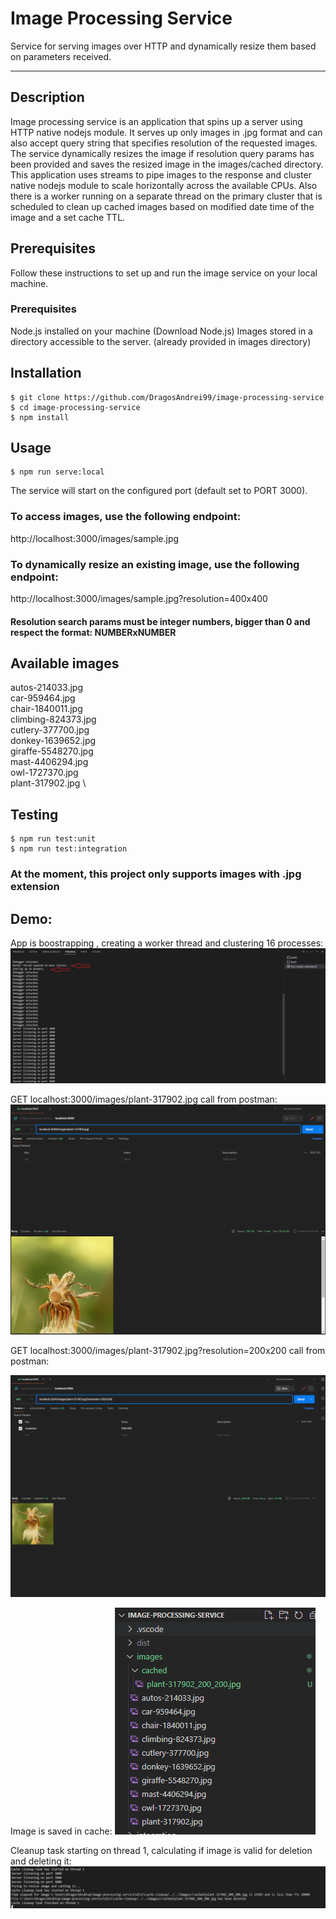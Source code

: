 # Image Processing Service

Service for serving images over HTTP and dynamically resize them based on parameters received.

---

## Description

Image processing service is an application that spins up a server using HTTP native nodejs module.
It serves up only images in .jpg format and can also accept query string that specifies resolution of the requested images.
The service dynamically resizes the image if resolution query params has been provided and saves the resized image in the images/cached directory.
This application uses streams to pipe images to the response and cluster native nodejs module to scale horizontally across the available CPUs.
Also there is a worker running on a separate thread on the primary cluster that is scheduled to clean up cached images based on modified date time of the image and a set cache TTL.

## Prerequisites

Follow these instructions to set up and run the image service on your local machine.

### Prerequisites

Node.js installed on your machine (Download Node.js)
Images stored in a directory accessible to the server. (already provided in images directory)

## Installation

    $ git clone https://github.com/DragosAndrei99/image-processing-service
    $ cd image-processing-service
    $ npm install

## Usage

    $ npm run serve:local

The service will start on the configured port (default set to PORT 3000).

### To access images, use the following endpoint:

http://localhost:3000/images/sample.jpg

### To dynamically resize an existing image, use the following endpoint:

http://localhost:3000/images/sample.jpg?resolution=400x400

#### Resolution search params must be integer numbers, bigger than 0 and respect the format: NUMBERxNUMBER

## Available images

autos-214033.jpg \
car-959464.jpg \
chair-1840011.jpg \
climbing-824373.jpg \
cutlery-377700.jpg \
donkey-1639652.jpg \
giraffe-5548270.jpg \
mast-4406294.jpg \
owl-1727370.jpg \
plant-317902.jpg \

## Testing

    $ npm run test:unit
    $ npm run test:integration

### At the moment, this project only supports images with .jpg extension

## Demo:

App is boostrapping , creating a worker thread and clustering 16 processes:
![alt text](readme_resources/clusters_and_worker_thread.png)


GET localhost:3000/images/plant-317902.jpg call from postman:
![alt text](readme_resources/GET_original_image.png)

GET localhost:3000/images/plant-317902.jpg?resolution=200x200 call from postman:

![alt text](readme_resources/GET_resized_image.png)

Image is saved in cache:
![alt text](readme_resources/image_saved_in_cache.png)

Cleanup task starting on thread 1, calculating if image is valid for deletion and deleting it:
![alt text](readme_resources/resizing_and_cleanup.png)





